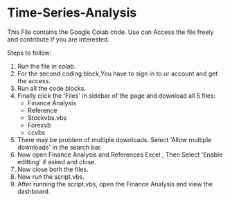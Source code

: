 # Time-Series-Analysis
This File contains the Google Colab code.
Use can Access the file freely and contribute if you are interested.

Steps to follow:
1. Run the file in colab.
2. For the second coding block,You have to sign in to ur account and get the access.
3. Run all the code blocks.
4. Finally click the 'Files' in sidebar of the page and download all 5 files:
    * Finance Analysis
    * Reference
    * Stockvbs.vbs
    * Forexvb
    * ccvbs
5. There may be problem of multiple downloads. Select 'Allow multiple downloads' in the search bar.
6. Now open Finance Analysis and References Excel , Then Select 'Enable editting' if asked and close.
7. Now close both the files.
8. Now run the script.vbs.
9. After running the script.vbs, open the Finance Analysis and view the dashboard. 
